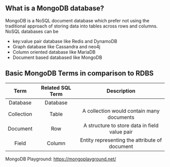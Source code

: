 ## What is a MongoDB database?
MongoDB is a NoSQL document database which prefer not using the traditional approach of storing data into tables across rows and columns. <br>
NoSQL databases can be
- key:value pair database like Redis and DynamoDB 
- Graph database like Cassandra and neo4j
- Column oriented database like MariaDB
- Document based databased like MongoDB

## Basic MongoDB Terms in comparison to RDBS
| Term | Related SQL Term | Description |
| :-------------:|:-------------:| :-------------:| 
| Database | Database ||
| Collection | Table | A collection would contain many documents |
| Document | Row | A structure to store data in field value pair |
| Field | Column | Entity representing the attribute of document |


MongoDB Playground: https://mongoplayground.net/
